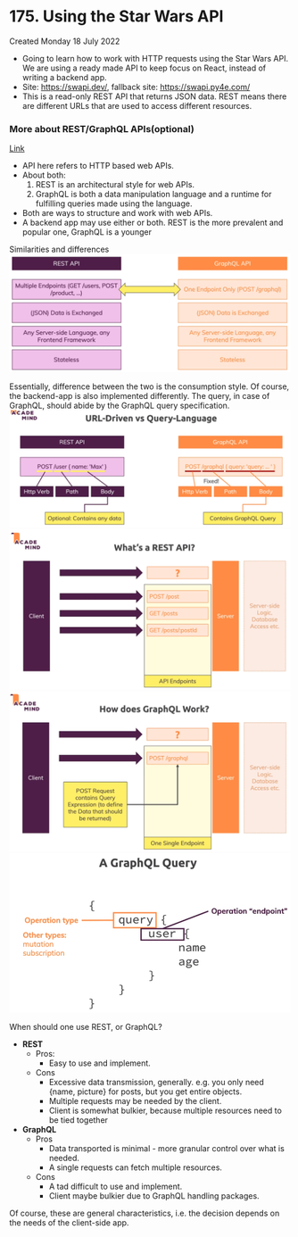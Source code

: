# 175. Using the Star Wars API
Created Monday 18 July 2022

- Going to learn how to work with HTTP requests using the Star Wars API. We are using a ready made API to keep focus on React, instead of writing a backend app.
- Site: https://swapi.dev/, fallback site: https://swapi.py4e.com/
- This is a read-only REST API that returns JSON data. REST means there are different URLs that are used to access different resources.


### More about REST/GraphQL APIs(optional) 
[Link](https://academind.com/tutorials/rest-vs-graphql)
- API here refers to HTTP based web APIs.
- About both:
	1. REST is an architectural style for web APIs. 
	2. GraphQL is both a data manipulation language and a runtime for fulfilling queries made using the language.
- Both are ways to structure and work with web APIs.
- A backend app may use either or both. REST is the more prevalent and popular one, GraphQL is a younger

Similarities and differences
![](../../../../assets/Pasted%20image%2020220718140925.png)

Essentially, difference between the two is the consumption style. Of course, the backend-app is also implemented differently. The query, in case of GraphQL, should abide by the GraphQL query specification.
![](../../../../assets/Pasted%20image%2020220718141441.png)
![](../../../../assets/Pasted%20image%2020220718191043.png)
![](../../../../assets/Pasted%20image%2020220718191122.png)
![](../../../../assets/Pasted%20image%2020220718191223.png)

When should one use REST, or GraphQL?
- **REST** 
	- Pros:
		- Easy to use and implement.
	- Cons
		- Excessive data transmission, generally. e.g. you only need {name, picture} for posts, but you get entire objects.
		- Multiple requests may be needed by the client.
		- Client is somewhat bulkier, because multiple resources need to be tied together
- **GraphQL**
	- Pros
		- Data transported is minimal - more granular control over what is needed.
		- A single requests can fetch multiple resources.
	- Cons
		- A tad difficult to use and implement.
		- Client maybe bulkier due to GraphQL handling packages.

Of course, these are general characteristics, i.e. the decision depends on the needs of the client-side app.